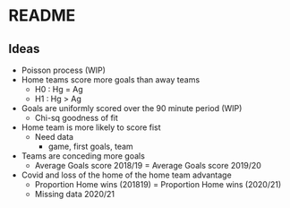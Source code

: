 
# README

## Ideas

- Poisson process (WIP)
- Home teams score more goals than away teams
  - H0 : Hg = Ag
  - H1 : Hg > Ag
- Goals are uniformly scored over the 90 minute period (WIP)
  - Chi-sq goodness of fit
- Home team is more likely to score fist
  - Need data
    - game, first goals, team
- Teams are conceding more goals
  - Average Goals score 2018/19 = Average Goals score 2019/20
- Covid and loss of the home of the home team advantage
  - Proportion Home wins (201819) = Proportion Home wins (2020/21)
  - Missing data 2020/21
